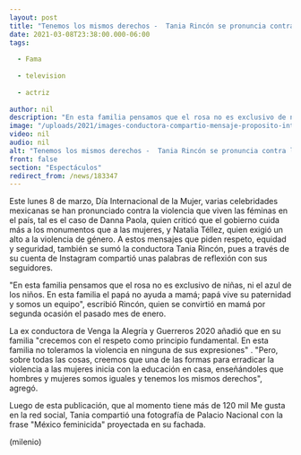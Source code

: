 ```yaml
---
layout: post
title: "Tenemos los mismos derechos -  Tania Rincón se pronuncia contra la violencia hacia las mujeres"
date: 2021-03-08T23:38:00.000-06:00
tags:
  
  - Fama
  
  - television
  
  - actriz
  
author: nil
description: "En esta familia pensamos que el rosa no es exclusivo de niñas, ni el azul de los niños, señaló la conductora a través de su cuenta en Instagram. "
image: "/uploads/2021/images-conductora-compartio-mensaje-proposito-internacional.jpg"
video: nil
audio: nil
alt: "Tenemos los mismos derechos -  Tania Rincón se pronuncia contra la violencia hacia las mujeres"
front: false
section: "Espectáculos"
redirect_from: /news/183347
---
```


Este lunes 8 de marzo, Día Internacional de la Mujer, varias celebridades mexicanas se han pronunciado contra la violencia que viven las féminas en el país, tal es el caso de Danna Paola, quien criticó que el gobierno cuida más a los monumentos que a las mujeres, y Natalia Téllez, quien exigió un alto a la violencia de género.  A estos mensajes que piden respeto, equidad y seguridad, también se sumó la conductora Tania Rincón, pues a través de su cuenta de Instagram compartió unas palabras de reflexión con sus seguidores. 

"En esta familia pensamos que el rosa no es exclusivo de niñas, ni el azul de los niños. En esta familia el papá no ayuda a mamá; papá vive su paternidad y somos un equipo", escribió Rincón, quien se convirtió en mamá por segunda ocasión el pasado mes de enero. 

La ex conductora de Venga la Alegría y Guerreros 2020 añadió que en su familia "crecemos con el respeto como principio fundamental. En esta familia no toleramos la violencia en ninguna de sus expresiones" . "Pero, sobre todas las cosas, creemos que una de las formas para erradicar la violencia a las mujeres inicia con la educación en casa, enseñándoles que hombres y mujeres somos iguales y tenemos los mismos derechos", agregó. 

Luego de esta publicación, que al momento tiene más de 120 mil Me gusta en la red social,  Tania compartió una fotografía de Palacio Nacional con la frase "México feminicida" proyectada en su fachada. 

(milenio)